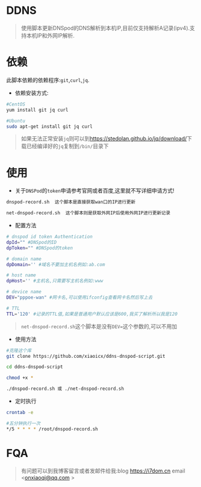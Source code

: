 # DDNS

> 使用脚本更新DNSpod的DNS解析到本机IP,目前仅支持解析A记录(ipv4).支持本机IP和外网IP解析.


# 依赖

此脚本依赖的依赖程序:`git`,`curl`,`jq`.

- 依赖安装方式:

```bash
#CentOS
yum install git jq curl

#Ubuntu
sudo apt-get install git jq curl
```
> 如果无法正常安装`jq`则可以到<https://stedolan.github.io/jq/download/>下载已经编译好的`jq`复制到`/bin/`目录下

# 使用

- 关于`DNSPod`的`token`申请参考官网或者百度,这里就不写详细申请方式!

```bash
dnspod-record.sh  这个脚本是直接获取wan口的IP进行更新

net-dnspod-record.sh  这个脚本则是获取外网IP后使用外网IP进行更新记录
```

- 配置方法

```bash
# dnspod id token Authentication
dpId="" #DNSpod的ID
dpToken="" #DNSpod的token

# domain name
dpDomain='' #域名不要加主机名例如:ab.com

# host name
dpHost='' #主机名,只需要写主机名例如:www

# device name
DEV="pppoe-wan" #网卡名,可以使用ifconfig查看网卡名然后写上去

# TTL
TTL='120' #记录的TTL值,如果是普通用户默认应该是600,我买了解析所以我是120

```
> `net-dnspod-record.sh`这个脚本是没有`DEV=`这个参数的,可以不用加

- 使用方法

```bash
#克隆这个库
git clone https://github.com/xiaoicx/ddns-dnspod-script.git

cd ddns-dnspod-script

chmod +x *

./dnspod-record.sh 或 ./net-dnspod-record.sh
```

- 定时执行

```bash
crontab -e

#五分钟执行一次
*/5 * * * * /root/dnspod-record.sh
```

# FQA

> 有问题可以到我博客留言或者发邮件给我:blog <https://i7dom.cn> email <onxiaoqi@qq.com >
